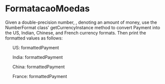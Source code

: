 # FormatacaoMoedas

Given a double-precision number, , denoting an amount of money, use the NumberFormat class' getCurrencyInstance method to convert Payment into the US, Indian, Chinese,
and French currency formats. Then print the formatted values as follows:

<ul>US: formattedPayment</ul>
<ul>India: formattedPayment</ul>
<ul>China: formattedPayment</ul>
<ul>France: formattedPayment</ul>
